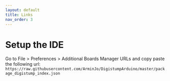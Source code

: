 ```yaml
---
layout: default
title: Links
nav_order: 3
---
```

# Setup the IDE

Go to File > Preferences > Additional Boards Manager URLs and copy paste the following url:
`https://raw.githubusercontent.com/ArminJo/DigistumpArduino/master/package_digistump_index.json`

